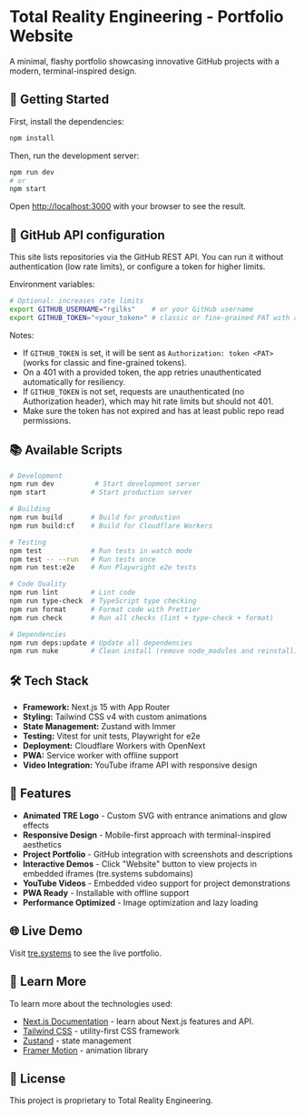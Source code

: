 # Total Reality Engineering - Portfolio Website

A minimal, flashy portfolio showcasing innovative GitHub projects with a modern, terminal-inspired design.

## 🚀 Getting Started

First, install the dependencies:

```bash
npm install
```

Then, run the development server:

```bash
npm run dev
# or
npm start
```

Open [http://localhost:3000](http://localhost:3000) with your browser to see the result.

## 🔐 GitHub API configuration

This site lists repositories via the GitHub REST API. You can run it without authentication (low rate limits), or configure a token for higher limits.

Environment variables:

```bash
# Optional: increases rate limits
export GITHUB_USERNAME="rgilks"    # or your GitHub username
export GITHUB_TOKEN="<your_token>" # classic or fine-grained PAT with at least public repo read
```

Notes:
- If `GITHUB_TOKEN` is set, it will be sent as `Authorization: token <PAT>` (works for classic and fine-grained tokens).
- On a 401 with a provided token, the app retries unauthenticated automatically for resiliency.
- If `GITHUB_TOKEN` is not set, requests are unauthenticated (no Authorization header), which may hit rate limits but should not 401.
- Make sure the token has not expired and has at least public repo read permissions.

## 📚 Available Scripts

```bash
# Development
npm run dev          # Start development server
npm start           # Start production server

# Building
npm run build       # Build for production
npm run build:cf    # Build for Cloudflare Workers

# Testing
npm test            # Run tests in watch mode
npm test -- --run   # Run tests once
npm run test:e2e    # Run Playwright e2e tests

# Code Quality
npm run lint        # Lint code
npm run type-check  # TypeScript type checking
npm run format      # Format code with Prettier
npm run check       # Run all checks (lint + type-check + format)

# Dependencies
npm run deps:update # Update all dependencies
npm run nuke        # Clean install (remove node_modules and reinstall)
```

## 🛠️ Tech Stack

- **Framework:** Next.js 15 with App Router
- **Styling:** Tailwind CSS v4 with custom animations
- **State Management:** Zustand with Immer
- **Testing:** Vitest for unit tests, Playwright for e2e
- **Deployment:** Cloudflare Workers with OpenNext
- **PWA:** Service worker with offline support
- **Video Integration:** YouTube iframe API with responsive design

## 🎨 Features

- **Animated TRE Logo** - Custom SVG with entrance animations and glow effects
- **Responsive Design** - Mobile-first approach with terminal-inspired aesthetics
- **Project Portfolio** - GitHub integration with screenshots and descriptions
- **Interactive Demos** - Click "Website" button to view projects in embedded iframes (tre.systems subdomains)
- **YouTube Videos** - Embedded video support for project demonstrations
- **PWA Ready** - Installable with offline support
- **Performance Optimized** - Image optimization and lazy loading

## 🌐 Live Demo

Visit [tre.systems](https://tre.systems) to see the live portfolio.

## 📖 Learn More

To learn more about the technologies used:

- [Next.js Documentation](https://nextjs.org/docs) - learn about Next.js features and API.
- [Tailwind CSS](https://tailwindcss.com/docs) - utility-first CSS framework
- [Zustand](https://github.com/pmndrs/zustand) - state management
- [Framer Motion](https://www.framer.com/motion/) - animation library

## 📝 License

This project is proprietary to Total Reality Engineering.
